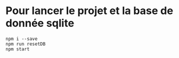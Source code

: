 # Pour lancer le projet et la base de donnée sqlite

`npm i --save` <br>
`npm run resetDB`<br>
`npm start`<br>
